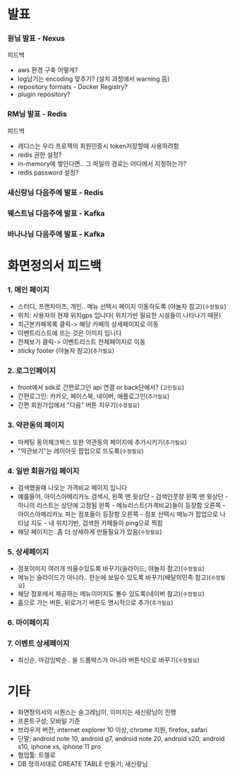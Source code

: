 # 발표
### 원님 발표 - Nexus
피드백
- aws 환경 구축 어떻게?
- log남기는 encoding 맞추기? (설치 과정에서 warning 뜸)
- repository formats - Docker Registry?
- plugin repository?

###  RM님 발표 - Redis
피드백
- 레디스는 우리 프로젝의 회원인증시 token저장할때 사용하려함
- redis 권한 설정?
- in-memory에 쌓인다면.. 그 파일의 경로는 어디에서 지정하는가?
- redis password 설정?

###  새신랑님 다음주에 발표 - Redis
###  웨스트님 다음주에 발표 - Kafka
###  바나나님 다음주에 발표 - Kafka

# 화면정의서 피드백
### 1.   메인 페이지
  - 스터디, 프랜차이즈, 개인.. 메뉴 선택시 페이지 이동하도록 (야놀자 참고)(`수정필요`)
  - 위치: 사용자의 현재 위치gps 입니다( 위치기반 필요한 시설들이 나타나기 때문)
  - 최근본카페목록 클릭-> 해당 카페의 상세페이지로 이동
  - 이벤트리스트에 뜨는 것은 이미지 입니다
  - 전체보기 클릭-> 이벤트리스트 전체페이지로 이동
  - sticky footer (야놀자 참고)(`추가필요`)

### 2.  로그인페이지
  - front에서 sdk로 간편로그인 api 연결 or back단에서? (`고민필요`)
  - 간편로그인: 카카오, 페이스북, 네이버, 애플로그인(`추가필요`)
  - 간편 회원가입에서 "다음" 버튼 지우기(`수정필요`)

### 3.  약관동의 페이지
  - 마케팅 동의체크박스 또한 약관동의 페이지에 추가시키기(`추가필요`)
  - "약관보기"는 레이아웃 팝업으로 뜨도록(`수정필요`)

### 4.  일반 회원가입 페이지
  
-  검색했을때 나오는 가격비교 페이지 입니다
- 예를들어, 아이스아메리카노 검색시, 
	왼쪽 맨 윗상단 - 검색인풋창
	왼쪽 맨 윗상단 - 하나의 리스트는 상단에 고정됨
	왼쪽 - 메뉴리스트(가격비교)들이 등장함
	오른쪽 - 아이스아메리카노 파는 점포들이 등장함
	오른쪽 - 점포 선택시 메뉴가 팝업으로 나타남
	지도 - 내 위치기반, 검색한 카페들이 ping으로 찍힘
- 해당 페이지는..좀 더 상세하게 만들필요가 있음(`수정필요`)
 

### 5.  상세페이지
  - 점포이미지 여러개 띄울수있도록 바꾸기(슬라이드; 야놀자 참고)(`수정필요`)
  - 메뉴는 슬라이드가 아니라.. 한눈에 보일수 있도록 바꾸기(배달의민족  참고)(`수정필요`)
  - 해당 점포에서 제공하는 메뉴이미지도 볼수 있도록(네이버 참고)(`수정필요`)
  - 홈으로 가는 버튼, 뒤로가기 버튼도 명시적으로 추가(`추가필요`)

### 6. 마이페이지
### 7. 이벤트 상세페이지
  - 최신순, 마감임박순.. 을 드롭박스가 아니라 버튼식으로 바꾸기(`수정필요`)
  
# 기타
- 화면정의서의 시퀀스는 슬그레님이,  이미지는 새신랑님이 진행
- 프론트구성; 모바일 기준
- 브라우저 버전; internet explorer 10 이상, chrome 지원, firefox, safari 
- 단말; android note 10, android g7, android note 20, android s20, android s10, iphone xs, iphone 11 pro
- 협업툴: 트렐로
- DB 정의서대로 CREATE TABLE 만들기; 새신랑님
